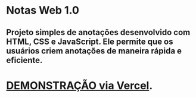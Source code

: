 # Notas Web 1.0
## Projeto simples de anotações desenvolvido com HTML, CSS e JavaScript. Ele permite que os usuários criem anotações de maneira rápida e eficiente. 

# [DEMONSTRAÇÃO via Vercel](https://notas-web-1-0.vercel.app/).

